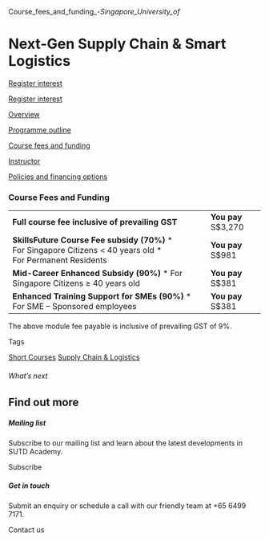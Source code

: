 Course_fees_and_funding_-_Singapore_University_of_



Next-Gen Supply Chain & Smart Logistics
=======================================

[Register interest](/admissions/academy/short-courses/short-courses-register-your-interest/?coursename=next-gen-supply-chain-smart-logistics)

[Register interest](/admissions/academy/short-courses/short-courses-register-your-interest/?coursename=next-gen-supply-chain-smart-logistics)

[Overview](/course/next-gen-supply-chain-smart-logistics/#tabs)

[Programme outline](/course/next-gen-supply-chain-smart-logistics/programme-outline/#tabs)

[Course fees and funding](/course/next-gen-supply-chain-smart-logistics/course-fees-and-funding/#tabs)

[Instructor](/course/next-gen-supply-chain-smart-logistics/instructor/#tabs)

[Policies and financing options](/course/next-gen-supply-chain-smart-logistics/policies-and-financing-options/#tabs)

### Course Fees and Funding

|  |  |
| --- | --- |
| **Full course fee inclusive of prevailing GST** | **You pay**  S$3,270 |
| **SkillsFuture Course Fee subsidy (70%)**  * For Singapore Citizens < 40 years old * For Permanent Residents | **You pay**  S$981 |
| **Mid-Career Enhanced Subsidy (90%)**  * For Singapore Citizens ≥ 40 years old | **You pay**  S$381 |
| **Enhanced Training Support for SMEs (90%)**  * For SME – Sponsored employees | **You pay**  S$381 |

The above module fee payable is inclusive of prevailing GST of 9%.

Tags

[Short Courses](/admissions/academy/courses-and-modules/?academy-type-course=780)
[Supply Chain & Logistics](/admissions/academy/courses-and-modules/?discipline=802)

###### What’s next

Find out more
-------------

##### Mailing list

Subscribe to our mailing list and learn about the latest developments in SUTD Academy.

Subscribe

##### Get in touch

Submit an enquiry or schedule a call with our friendly team at +65 6499 7171.

Contact us

